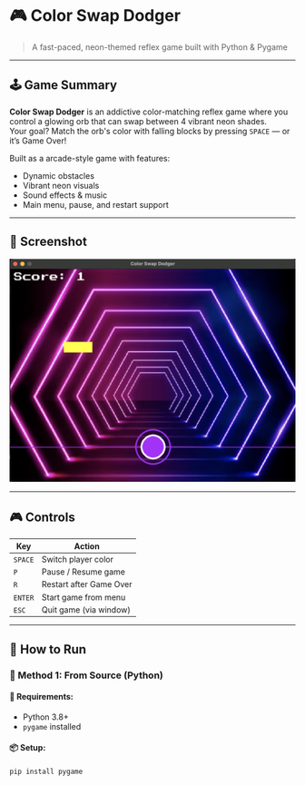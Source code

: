 # 🎮 Color Swap Dodger

> A fast-paced, neon-themed reflex game built with Python & Pygame

---

## 🕹️ Game Summary

**Color Swap Dodger** is an addictive color-matching reflex game where you control a glowing orb that can swap between 4 vibrant neon shades.  
Your goal? Match the orb's color with falling blocks by pressing `SPACE` — or it’s Game Over!

Built as a arcade-style game with features:
- Dynamic obstacles
- Vibrant neon visuals
- Sound effects & music
- Main menu, pause, and restart support

---

## 📸 Screenshot

![Gameplay Preview](screenshot.png)

---

## 🎮 Controls

| Key | Action                        |
|-----|-------------------------------|
| `SPACE` | Switch player color       |
| `P`     | Pause / Resume game       |
| `R`     | Restart after Game Over   |
| `ENTER` | Start game from menu      |
| `ESC`   | Quit game (via window)    |

---

## 🚀 How to Run

### 🐍 Method 1: From Source (Python)

#### 🔧 Requirements:
- Python 3.8+
- `pygame` installed

#### 📦 Setup:
```bash
pip install pygame
